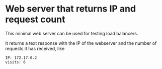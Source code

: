 # Web server that returns IP and request count

This minimal web server can be used for testing load balancers.

It returns a text response with the IP of the webserver and the number of requests it has received, like

    IP: 172.17.0.2
    visits: 6

